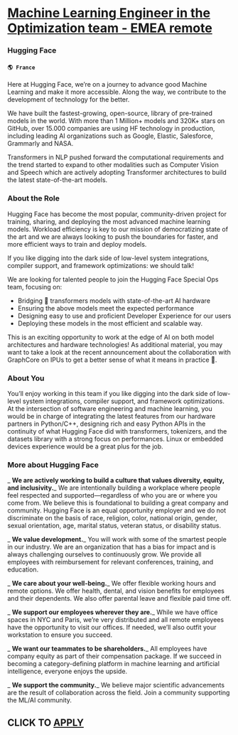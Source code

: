 # [Machine Learning Engineer in the Optimization team - EMEA remote](https://www.remotewlb.com/apply/machine-learning-engineer-in-the-optimization-team-emea-remote-31985)  
### Hugging Face  
#### `🌎 France`  

Here at Hugging Face, we’re on a journey to advance good Machine Learning and make it more accessible. Along the way, we contribute to the development of technology for the better.

We have built the fastest-growing, open-source, library of pre-trained models in the world. With more than 1 Million+ models and 320K+ stars on GitHub, over 15.000 companies are using HF technology in production, including leading AI organizations such as Google, Elastic, Salesforce, Grammarly and NASA.

Transformers in NLP pushed forward the computational requirements and the trend started to expand to other modalities such as Computer Vision and Speech which are actively adopting Transformer architectures to build the latest state-of-the-art models.

### About the Role

Hugging Face has become the most popular, community-driven project for training, sharing, and deploying the most advanced machine learning models. Workload efficiency is key to our mission of democratizing state of the art and we are always looking to push the boundaries for faster, and more efficient ways to train and deploy models.

If you like digging into the dark side of low-level system integrations, compiler support, and framework optimizations: we should talk!

We are looking for talented people to join the Hugging Face Special Ops team, focusing on:

  * Bridging 🤗 transformers models with state-of-the-art AI hardware
  * Ensuring the above models meet the expected performance
  * Designing easy to use and proficient Developer Experience for our users
  * Deploying these models in the most efficient and scalable way.

This is an exciting opportunity to work at the edge of AI on both model architectures and hardware technologies! As additional material, you may want to take a look at the recent announcement about the collaboration with GraphCore on IPUs to get a better sense of what it means in practice 🤗.

### About You

You’ll enjoy working in this team if you like digging into the dark side of low-level system integrations, compiler support, and framework optimizations. At the intersection of software engineering and machine learning, you would be in charge of integrating the latest features from our hardware partners in Python/C++, designing rich and easy Python APIs in the continuity of what Hugging Face did with transformers, tokenizers, and the datasets library with a strong focus on performances. Linux or embedded devices experience would be a great plus for the job.

### More about Hugging Face

 _ **We are actively working to build a culture that values diversity, equity, and inclusivity.**_ We are intentionally building a workplace where people feel respected and supported—regardless of who you are or where you come from. We believe this is foundational to building a great company and community. Hugging Face is an equal opportunity employer and we do not discriminate on the basis of race, religion, color, national origin, gender, sexual orientation, age, marital status, veteran status, or disability status.

 _ **We value development.**_ You will work with some of the smartest people in our industry. We are an organization that has a bias for impact and is always challenging ourselves to continuously grow. We provide all employees with reimbursement for relevant conferences, training, and education.

 _ **We care about your well-being.**_ We offer flexible working hours and remote options. We offer health, dental, and vision benefits for employees and their dependents. We also offer parental leave and flexible paid time off.

 _ **We support our employees wherever they are.**_ While we have office spaces in NYC and Paris, we’re very distributed and all remote employees have the opportunity to visit our offices. If needed, we’ll also outfit your workstation to ensure you succeed.

 _ **We want our teammates to be shareholders.**_ All employees have company equity as part of their compensation package. If we succeed in becoming a category-defining platform in machine learning and artificial intelligence, everyone enjoys the upside.

 _ **We support the community.**_ We believe major scientific advancements are the result of collaboration across the field. Join a community supporting the ML/AI community.

  
## CLICK TO [APPLY](https://www.remotewlb.com/apply/machine-learning-engineer-in-the-optimization-team-emea-remote-31985)

